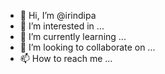 - 👋 Hi, I’m @irindipa
- 👀 I’m interested in ...
- 🌱 I’m currently learning ...
- 💞️ I’m looking to collaborate on ...
- 📫 How to reach me ...

<!---
irindipa/irindipa is a ✨ special ✨ repository because its `README.md` (this file) appears on your GitHub profile.
You can click the Preview link to take a look at your changes.
--->
